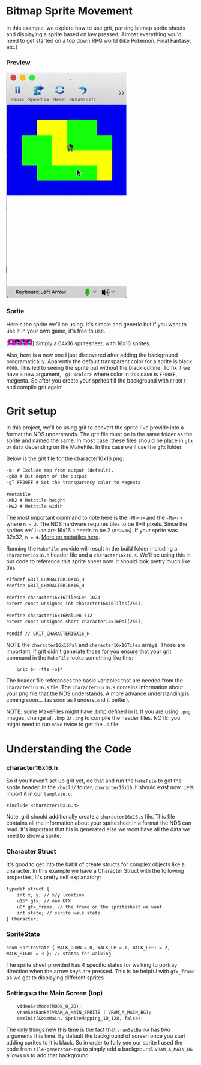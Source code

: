 # Bitmap Sprite Movement

In this example, we explore how to use grit, parsing bitmap sprite sheets and displaying a sprite based on key pressed. Almost everything you'd need to get started on a top down RPG world (like Pokemon, Final Fantasy, etc.)

### Preview
![movement.gif](./preview/movement.gif)

### Sprite
Here's the sprite we'll be using. It's simple and generic but if you want to use it in your own game, it's free to use.

[![character16x16](./gfx/character16x16.png)]
Simply a 64x16 spritesheet, with 16x16 sprites.

Also, here is a new one I just discovered after adding the background programatically. Aparently the default transparent color for a sprite is black `#000`. This led to seeing the sprite but without the black outline. To fix it we have a new argument, `-gT <color>` where color in this case is `FF00FF`, megenta. So after you create your sprites fill the background with `FF00FF` and compile grit again!

# Grit setup
In this project, we'll be using grit to convert the sprite I've provide into a format the NDS understands. The grit file must be in the same folder as the sprite and named the same. In most case, these files should be place in `gfx` or `data` depending on the MakeFile. In this case we'll use the `gfx` folder.

Below is the grit file for the character16x16.png:
````
-m! # Exclude map from output (default).
-gB8 # Bit depth of the output
-gT FF00FF # Set the transparency color to Magenta

#metatile
-Mh2 # Metatile height
-Mw2 # Metatile width
````

The most important command to note here is the `-Mh<n>` and the `-Mw<n>` where `n = 2`. The NDS hardware requires tiles to be 8*8 pixels. Since the sprites we'll use are 16x16 `n` needs to be 2 (`8*2=16`). If your sprite was 32x32, `n = 4`. [More on metatiles here](https://devkitpro.org/viewtopic.php?f=6&t=621).

Running the `MakeFile` provide will result in the build folder including a `character16x16.h` header file and a `character16x16.s`. We'll be using this in our code to reference this sprite sheet now. It should look pretty much like this:
````
#ifndef GRIT_CHARACTER16X16_H
#define GRIT_CHARACTER16X16_H

#define character16x16TilesLen 1024
extern const unsigned int character16x16Tiles[256];

#define character16x16PalLen 512
extern const unsigned short character16x16Pal[256];

#endif // GRIT_CHARACTER16X16_H
````
NOTE the `character16x16Pal` and `character16x16Tiles` arrays. Those are important, if grit didn't generate those for you ensure that your grit command in the `MakeFile` looks something like this:
````
	grit $< -fts -o$*

````

The header file referances the basic variables that are needed from the `character16x16.s` file. The `character16x16.s` contains information about your png file that the NDS understands. A more advance understanding is coming soon... (as soon as I understand it better).

NOTE: some MakeFiles might have .bmp defined in it. If you are using `.png` images, change all `.bmp` to `.png` to compile the header files.
NOTE: you might need to run `make` twice to get the `.s` file.

# Understanding the Code

### character16x16.h
So if you haven't set up grit yet, do that and run the `MakeFile` to get the sprite header. In the `/build/` folder, `character16x16.h` should exist now. Lets import it in our `template.c`:
````
#include <character16x16.h>
````
Note: grit should additionally create a `character16x16.s` file. This file contains all the information about your spritesheet in a format the NDS can read. It's important that his is generated else we wont have all the data we need to show a sprite.

### Character Struct
It's good to get into the habit of create structs for complex objects like a character. In this example we have a Character Struct with the following properties, It's pretty self explanatory:
````
typedef struct {
	int x, y; // x/y lcoation
	u16* gfx; // oam GFX
	u8* gfx_frame; // the frame on the spritesheet we want
	int state; // sprite walk state
} Character;
````
### SpriteState
````
enum SpriteState { WALK_DOWN = 0, WALK_UP = 1, WALK_LEFT = 2, WALK_RIGHT = 3 }; // states for walking
````
The sprite sheet provided has 4 specific states for walking to portray direction when the arrow keys are pressed. This is be helpful with `gfx_frame` as we get to displaying different sprites

### Setting up the Main Screen (top)
````
	videoSetMode(MODE_0_2D);
	vramSetBankA(VRAM_A_MAIN_SPRITE | VRAM_A_MAIN_BG);
	oamInit(&oamMain, SpriteMapping_1D_128, false);
````
The only things new this time is the fact that `vramSetBankA` has two arguments this time. By default the background of screen once you start adding sprites to it is black. So in order to fully see our sprite I used the code from `tile-generator-top` to simply add a background. `VRAM_A_MAIN_BG` allows us to add that background.


